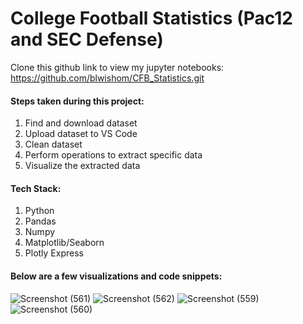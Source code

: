 # College Football Statistics (Pac12 and SEC Defense)
Clone this github link to view my jupyter notebooks:
https://github.com/blwishom/CFB_Statistics.git

#### Steps taken during this project:
1. Find and download dataset
2. Upload dataset to VS Code
3. Clean dataset
4. Perform operations to extract specific data
5. Visualize the extracted data

#### Tech Stack:
1. Python
2. Pandas
3. Numpy
4. Matplotlib/Seaborn
5. Plotly Express

#### Below are a few visualizations and code snippets:
![Screenshot (561)](https://github.com/blwishom/CFB_Statistics/assets/79879124/0c1f7a5a-f890-46ad-8de4-989507a2bb1a)
![Screenshot (562)](https://github.com/blwishom/CFB_Statistics/assets/79879124/92c706c3-f0cc-4564-a8ab-30f4f7a67f73)
![Screenshot (559)](https://github.com/blwishom/CFB_Statistics/assets/79879124/ee408a44-7200-417d-a792-c95049052e86)
![Screenshot (560)](https://github.com/blwishom/CFB_Statistics/assets/79879124/146cacd2-18ad-40f8-afb5-95b80cf269e8)

